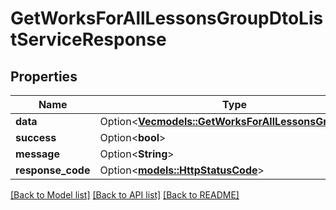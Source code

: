 # GetWorksForAllLessonsGroupDtoListServiceResponse

## Properties

Name | Type | Description | Notes
------------ | ------------- | ------------- | -------------
**data** | Option<[**Vec<models::GetWorksForAllLessonsGroupDto>**](GetWorksForAllLessonsGroupDto.md)> |  | [optional]
**success** | Option<**bool**> |  | [optional]
**message** | Option<**String**> |  | [optional]
**response_code** | Option<[**models::HttpStatusCode**](HttpStatusCode.md)> |  | [optional]

[[Back to Model list]](../README.md#documentation-for-models) [[Back to API list]](../README.md#documentation-for-api-endpoints) [[Back to README]](../README.md)


